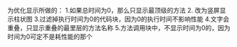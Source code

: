 为优化显示所做的：
1.如果总时间为0，那么只显示最顶级的方法
2. 改为竖屏显示柱状图
3.过滤掉执行时间为0的代码块，因为0的执行时间不影响性能
4.文字会重叠，只显示重叠的最里层的方法名称
5.方法调用块中，不显示时间为0的，因为时间为0可定不是耗性能的那个